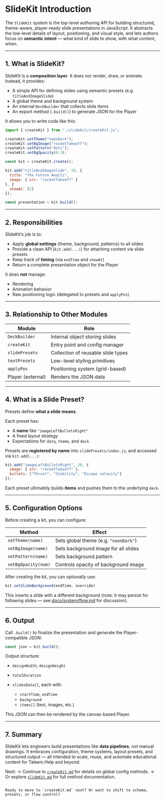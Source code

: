 
# SlideKit Introduction

The `SlideKit` system is the top-level authoring API for building structured, theme-aware, player-ready slide presentations in JavaScript. It abstracts the low-level details of layout, positioning, and visual style, and lets authors focus on **semantic intent** — what kind of slide to show, with what content, when.

---

## 1. What is SlideKit?

SlideKit is a **composition layer**. It does not render, draw, or animate. Instead, it provides:

- A simple API for defining slides using semantic presets (e.g. `titleAndImageSlide`)
- A global theme and background system
- An internal `DeckBuilder` that collects slide items
- An export method (`.build()`) to generate JSON for the Player

It allows you to write code like this:

```js
import { createKit } from "./slideKit/createKit.js";

createKit.setTheme("neonDark");
createKit.setBgImage("rocketTakeoff");
createKit.setPattern("dots");
createKit.setBgOpacity(0.3);

const kit = createKit.create();

kit.add("titleAndImageSlide", 10, {
  title: "The Future Awaits",
  image: { src: "rocketTakeoff" }
}, {
  showAt: [2]
});

const presentation = kit.build();
````

---

## 2. Responsibilities

SlideKit’s job is to:

* Apply **global settings** (theme, background, patterns) to all slides
* Provide a clean API (`kit.add(...)`) for attaching content via slide presets
* Keep track of **timing** (via `endTime` and `showAt`)
* Return a complete presentation object for the Player

It does **not** manage:

* Rendering
* Animation behavior
* Raw positioning logic (delegated to presets and `applyPos`)

---

## 3. Relationship to Other Modules

| Module            | Role                               |
| ----------------- | ---------------------------------- |
| `DeckBuilder`     | Internal object storing slides     |
| `createKit`       | Entry point and config manager     |
| `slidePresets`    | Collection of reusable slide types |
| `textPresets`     | Low-level styling primitives       |
| `applyPos`        | Positioning system (grid-based)    |
| Player (external) | Renders the JSON data              |

---

## 4. What is a Slide Preset?

Presets define **what a slide means**.

Each preset has:

* A **name** like `"imageLeftBulletsRight"`
* A fixed layout strategy
* Expectations for `data`, `theme`, and `deck`

Presets are **registered by name** into `slidePresets/index.js`, and accessed via `kit.add(...)`:

```js
kit.add("imageLeftBulletsRight", 20, {
  image: { src: "rocketTakeoff" },
  bullets: ["Thrust", "Stability", "Escape velocity"]
});
```

Each preset ultimately builds **items** and pushes them to the underlying `deck`.

---

## 5. Configuration Options

Before creating a kit, you can configure:

| Method              | Effect                                |
| ------------------- | ------------------------------------- |
| `setTheme(name)`    | Sets global theme (e.g. `"neonDark"`) |
| `setBgImage(name)`  | Sets background image for all slides  |
| `setPattern(name)`  | Sets background pattern               |
| `setBgOpacity(num)` | Controls opacity of background image  |

After creating the kit, you can optionally use:

```js
kit.setSlideBackground(endTime, override)
```

This inserts a slide with a different background (note: it may persist for following slides — see [docs/system/flow.md](../system/flow.md) for discussion).

---

## 6. Output

Call `.build()` to finalize the presentation and generate the Player-compatible JSON:

```js
const json = kit.build();
```

Output structure:

* `designWidth`, `designHeight`
* `totalDuration`
* `slidesData[]`, each with:

  * `startTime`, `endTime`
  * `background`
  * `items[]` (text, images, etc.)

This JSON can then be rendered by the canvas-based Player.

---

## 7. Summary

SlideKit lets engineers build presentations like **data pipelines**, not manual drawings. It embraces configuration, theme systems, layout presets, and structured output — all intended to scale, reuse, and automate educational content for Taleem.Help and beyond.

Next:
→ Continue to [`createKit.md`](./createKit.md) for details on global config methods.
→ Or explore [`slideKit.md`](./slideKit.md) for full method documentation.

```

Ready to move to `createKit.md` next? Or want to shift to schema, presets, or flow control?
```
